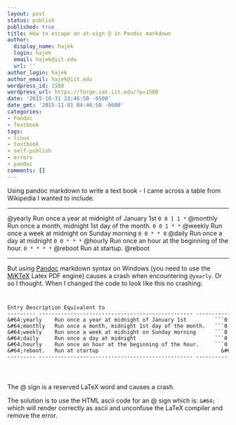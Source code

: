 ```yaml
---
layout: post
status: publish
published: true
title: How to escape an at-sign @ in Pandoc markdown
author:
  display_name: hajek
  login: hajek
  email: hajek@iit.edu
  url: ''
author_login: hajek
author_email: hajek@iit.edu
wordpress_id: 1580
wordpress_url: https://forge.sat.iit.edu/?p=1580
date: '2015-10-31 23:46:50 -0500'
date_gmt: '2015-11-01 04:46:50 -0600'
categories:
- Pandoc
- Textbook
tags:
- linux
- textbook
- self-publish
- errors
- pandoc
comments: []
---
```

Using pandoc markdown to write a text book - I came across a table from Wikipedia I wanted to include.

--------- ------------------------------------------------- -------------------
@yearly    Run once a year at midnight of January 1st         ```0 0 1 1 *```
@monthly   Run once a month, midnight 1st day of the month.   ```0 0 1 * *```
@weekly    Run once a week at midnight on Sunday morning      ```0 0 * * 0```
@daily     Run once a day at midnight                         ```0 0 * * *```
@hourly    Run once an hour at the beginning of the hour.     ```0 * * * *```
@reboot    Run at startup.                                       @reboot
--------- ------------------------------------------------- -------------------

But using [Pandoc](http://pandoc.org/) markdown syntax on Windows (you need to use the [MiKTeX](http://miktex.org/) Latex PDF engine) causes a crash when encountering ```@yearly```. Or so I thought. When I changed the code to look like this no crashing:
<code>
<pre>
Entry Description Equivalent to
--------- ------------------------------------------------- -------------------
&amp;&#35;64&#59;yearly    Run once a year at midnight of January 1st         ```0 0 1 1 *```
&amp;&#35;64&#59;monthly   Run once a month, midnight 1st day of the month.   ```0 0 1 * *```
&amp;&#35;64&#59;weekly    Run once a week at midnight on Sunday morning      ```0 0 * * 0```
&amp;&#35;64&#59;daily     Run once a day at midnight                         ```0 0 * * *```
&amp;&#35;64&#59;hourly    Run once an hour at the beginning of the hour.     ```0 * * * *```
&amp;&#35;64&#59;reboot.   Run at startup                                       &amp;&#35;64&#59;reboot
--------- ------------------------------------------------- -------------------
</pre>
</code></p>
<p>The @ sign is a reserved LaTeX word and causes a crash.</p>
<p>The solution is to use the HTML ascii code for an @ sign which is: <code>&amp;&#35;64&#59;</code> which will render correctly as ascii and unconfuse the LaTeX compiler and remove the error.</p>
